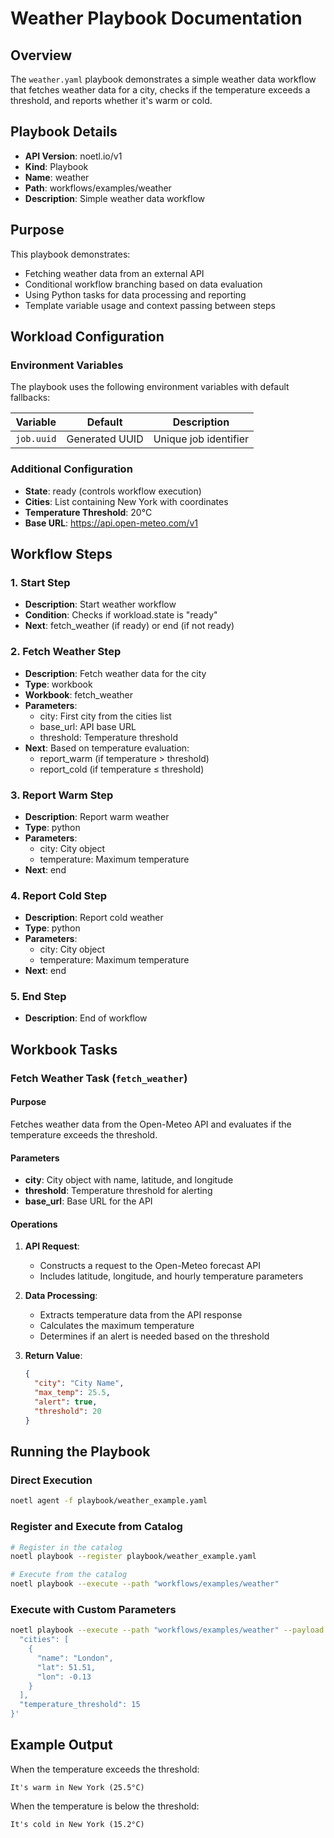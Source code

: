 # Weather Playbook Documentation

## Overview
The `weather.yaml` playbook demonstrates a simple weather data workflow that fetches weather data for a city, checks if the temperature exceeds a threshold, and reports whether it's warm or cold.

## Playbook Details
- **API Version**: noetl.io/v1
- **Kind**: Playbook
- **Name**: weather
- **Path**: workflows/examples/weather
- **Description**: Simple weather data workflow

## Purpose
This playbook demonstrates:
- Fetching weather data from an external API
- Conditional workflow branching based on data evaluation
- Using Python tasks for data processing and reporting
- Template variable usage and context passing between steps

## Workload Configuration

### Environment Variables
The playbook uses the following environment variables with default fallbacks:

| Variable | Default | Description |
|----------|---------|-------------|
| `job.uuid` | Generated UUID | Unique job identifier |

### Additional Configuration
- **State**: ready (controls workflow execution)
- **Cities**: List containing New York with coordinates
- **Temperature Threshold**: 20°C
- **Base URL**: https://api.open-meteo.com/v1

## Workflow Steps

### 1. Start Step
- **Description**: Start weather workflow
- **Condition**: Checks if workload.state is "ready"
- **Next**: fetch_weather (if ready) or end (if not ready)

### 2. Fetch Weather Step
- **Description**: Fetch weather data for the city
- **Type**: workbook
- **Workbook**: fetch_weather
- **Parameters**:
  - city: First city from the cities list
  - base_url: API base URL
  - threshold: Temperature threshold
- **Next**: Based on temperature evaluation:
  - report_warm (if temperature > threshold)
  - report_cold (if temperature ≤ threshold)

### 3. Report Warm Step
- **Description**: Report warm weather
- **Type**: python
- **Parameters**:
  - city: City object
  - temperature: Maximum temperature
- **Next**: end

### 4. Report Cold Step
- **Description**: Report cold weather
- **Type**: python
- **Parameters**:
  - city: City object
  - temperature: Maximum temperature
- **Next**: end

### 5. End Step
- **Description**: End of workflow

## Workbook Tasks

### Fetch Weather Task (`fetch_weather`)

#### Purpose
Fetches weather data from the Open-Meteo API and evaluates if the temperature exceeds the threshold.

#### Parameters
- **city**: City object with name, latitude, and longitude
- **threshold**: Temperature threshold for alerting
- **base_url**: Base URL for the API

#### Operations
1. **API Request**:
   - Constructs a request to the Open-Meteo forecast API
   - Includes latitude, longitude, and hourly temperature parameters

2. **Data Processing**:
   - Extracts temperature data from the API response
   - Calculates the maximum temperature
   - Determines if an alert is needed based on the threshold

3. **Return Value**:
   ```json
   {
     "city": "City Name",
     "max_temp": 25.5,
     "alert": true,
     "threshold": 20
   }
   ```

## Running the Playbook

### Direct Execution
```bash
noetl agent -f playbook/weather_example.yaml
```

### Register and Execute from Catalog
```bash
# Register in the catalog
noetl playbook --register playbook/weather_example.yaml

# Execute from the catalog
noetl playbook --execute --path "workflows/examples/weather"
```

### Execute with Custom Parameters
```bash
noetl playbook --execute --path "workflows/examples/weather" --payload '{
  "cities": [
    {
      "name": "London",
      "lat": 51.51,
      "lon": -0.13
    }
  ],
  "temperature_threshold": 15
}'
```

## Example Output
When the temperature exceeds the threshold:
```
It's warm in New York (25.5°C)
```

When the temperature is below the threshold:
```
It's cold in New York (15.2°C)
```